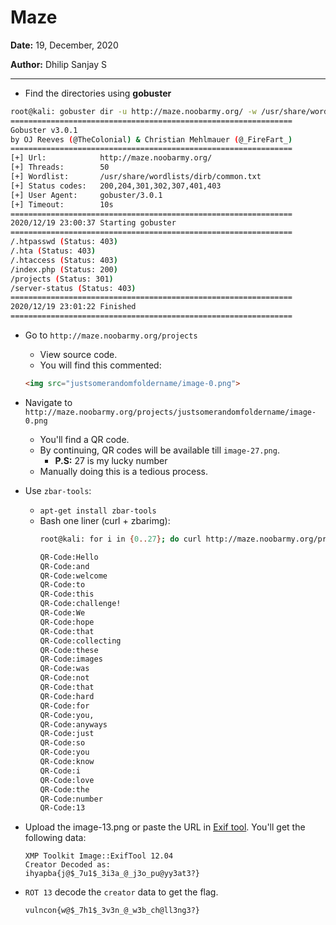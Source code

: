 # Maze

**Date:** 19, December, 2020

**Author:** Dhilip Sanjay S

---

- Find the directories using **gobuster**
```bash
root@kali: gobuster dir -u http://maze.noobarmy.org/ -w /usr/share/wordlists/dirb/common.txt -t 50 | tee gobusterOutput2.txt
===============================================================
Gobuster v3.0.1
by OJ Reeves (@TheColonial) & Christian Mehlmauer (@_FireFart_)
===============================================================
[+] Url:            http://maze.noobarmy.org/
[+] Threads:        50
[+] Wordlist:       /usr/share/wordlists/dirb/common.txt
[+] Status codes:   200,204,301,302,307,401,403
[+] User Agent:     gobuster/3.0.1
[+] Timeout:        10s
===============================================================
2020/12/19 23:00:37 Starting gobuster
===============================================================
/.htpasswd (Status: 403)
/.hta (Status: 403)
/.htaccess (Status: 403)
/index.php (Status: 200)
/projects (Status: 301)
/server-status (Status: 403)
===============================================================
2020/12/19 23:01:22 Finished
===============================================================
```

- Go to `http://maze.noobarmy.org/projects`
    - View source code.
    - You will find this commented:
    ```html    
    <img src="justsomerandomfoldername/image-0.png">
    ```

- Navigate to `http://maze.noobarmy.org/projects/justsomerandomfoldername/image-0.png`
    - You'll find a QR code.
    - By continuing, QR codes will be available till `image-27.png`.
        - **P.S:** 27 is my lucky number
    - Manually doing this is a tedious process. 

- Use `zbar-tools`:
    - `apt-get install zbar-tools`
    - Bash one liner (curl + zbarimg):
        ```bash
        root@kali: for i in {0..27}; do curl http://maze.noobarmy.org/projects/justsomerandomfoldername/image-$i.png > image-$i.png 2>/dev/null && zbarimg image-$i.png 2>/dev/null; done

        QR-Code:Hello
        QR-Code:and
        QR-Code:welcome
        QR-Code:to
        QR-Code:this
        QR-Code:challenge!
        QR-Code:We
        QR-Code:hope
        QR-Code:that
        QR-Code:collecting
        QR-Code:these
        QR-Code:images
        QR-Code:was
        QR-Code:not
        QR-Code:that
        QR-Code:hard
        QR-Code:for
        QR-Code:you,
        QR-Code:anyways
        QR-Code:just
        QR-Code:so
        QR-Code:you
        QR-Code:know
        QR-Code:i
        QR-Code:love
        QR-Code:the
        QR-Code:number
        QR-Code:13
        ```
- Upload the image-13.png or paste the URL in [Exif tool](http://exif.regex.info/exif.cgi). You'll get the following data:
    ```
    XMP Toolkit	Image::ExifTool 12.04
    Creator	Decoded as:
    ihyapba{j@$_7u1$_3i3a_@_j3o_pu@yy3at3?}
    ```
- `ROT 13` decode the `creator` data to get the flag.
    ```
    vulncon{w@$_7h1$_3v3n_@_w3b_ch@ll3ng3?}
    ```